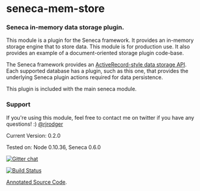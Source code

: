 # seneca-mem-store

### Seneca in-memory data storage plugin. 

This module is a plugin for the Seneca framework. It provides an in-memory
storage engine that to store data. This module is for production use.
It also provides an example of a document-oriented storage plugin code-base.

The Seneca framework provides an 
[ActiveRecord-style data storage API](http://senecajs.org/data-entities.html). 
Each supported database has a plugin, such as this one, that
provides the underlying Seneca plugin actions required for data
persistence.

This plugin is included with the main seneca module.


### Support

If you're using this module, feel free to contact me on twitter if you
have any questions! :) [@rjrodger](http://twitter.com/rjrodger)

Current Version: 0.2.0

Tested on: Node 0.10.36, Seneca 0.6.0

[![Gitter chat](https://badges.gitter.im/rjrodger/seneca-mem-store.png)](https://gitter.im/rjrodger/seneca-mem-store)

[![Build Status](https://travis-ci.org/rjrodger/seneca-mem-store.png?branch=master)](https://travis-ci.org/rjrodger/seneca-mem-store)

[Annotated Source Code](http://rjrodger.github.io/seneca-mem-store/doc/mem-store.html).





